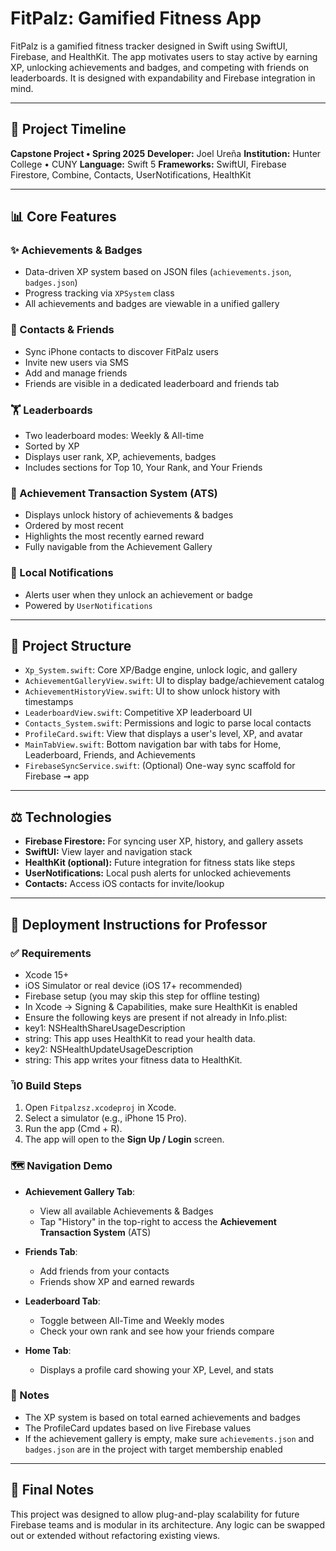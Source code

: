 # FitPalz: Gamified Fitness App

FitPalz is a gamified fitness tracker designed in Swift using SwiftUI, Firebase, and HealthKit. The app motivates users to stay active by earning XP, unlocking achievements and badges, and competing with friends on leaderboards. It is designed with expandability and Firebase integration in mind.

---

## 📆 Project Timeline

**Capstone Project • Spring 2025**
**Developer:** Joel Ureña
**Institution:** Hunter College • CUNY
**Language:** Swift 5
**Frameworks:** SwiftUI, Firebase Firestore, Combine, Contacts, UserNotifications, HealthKit

---

## 📊 Core Features

### ✨ Achievements & Badges

* Data-driven XP system based on JSON files (`achievements.json`, `badges.json`)
* Progress tracking via `XPSystem` class
* All achievements and badges are viewable in a unified gallery

### 📲 Contacts & Friends

* Sync iPhone contacts to discover FitPalz users
* Invite new users via SMS
* Add and manage friends
* Friends are visible in a dedicated leaderboard and friends tab

### 🏋️ Leaderboards

* Two leaderboard modes: Weekly & All-time
* Sorted by XP
* Displays user rank, XP, achievements, badges
* Includes sections for Top 10, Your Rank, and Your Friends

### 🔹 Achievement Transaction System (ATS)

* Displays unlock history of achievements & badges
* Ordered by most recent
* Highlights the most recently earned reward
* Fully navigable from the Achievement Gallery

### 🔔 Local Notifications

* Alerts user when they unlock an achievement or badge
* Powered by `UserNotifications`

---

## 📂 Project Structure

* `Xp_System.swift`: Core XP/Badge engine, unlock logic, and gallery
* `AchievementGalleryView.swift`: UI to display badge/achievement catalog
* `AchievementHistoryView.swift`: UI to show unlock history with timestamps
* `LeaderboardView.swift`: Competitive XP leaderboard UI
* `Contacts_System.swift`: Permissions and logic to parse local contacts
* `ProfileCard.swift`: View that displays a user's level, XP, and avatar
* `MainTabView.swift`: Bottom navigation bar with tabs for Home, Leaderboard, Friends, and Achievements
* `FirebaseSyncService.swift`: (Optional) One-way sync scaffold for Firebase ➞ app

---

## ⚖️ Technologies

* **Firebase Firestore:** For syncing user XP, history, and gallery assets
* **SwiftUI:** View layer and navigation stack
* **HealthKit (optional):** Future integration for fitness stats like steps
* **UserNotifications:** Local push alerts for unlocked achievements
* **Contacts:** Access iOS contacts for invite/lookup

---

## 🚀 Deployment Instructions for Professor

### ✅ Requirements

* Xcode 15+
* iOS Simulator or real device (iOS 17+ recommended)
* Firebase setup (you may skip this step for offline testing)
* In Xcode -> Signing & Capabilities, make sure HealthKit is enabled
* Ensure the following keys are present if not already in Info.plist:
*   key1: NSHealthShareUsageDescription
*   string: This app uses HealthKit to read your health data.
*   key2: NSHealthUpdateUsageDescription
*   string: This app writes your fitness data to HealthKit.

### Ἶ0 Build Steps

1. Open `Fitpalzsz.xcodeproj` in Xcode.
2. Select a simulator (e.g., iPhone 15 Pro).
3. Run the app (Cmd + R).
4. The app will open to the **Sign Up / Login** screen.

### 🗺 Navigation Demo

* **Achievement Gallery Tab**:

  * View all available Achievements & Badges
  * Tap "History" in the top-right to access the **Achievement Transaction System** (ATS)
* **Friends Tab**:

  * Add friends from your contacts
  * Friends show XP and earned rewards
* **Leaderboard Tab**:

  * Toggle between All-Time and Weekly modes
  * Check your own rank and see how your friends compare
* **Home Tab**:

  * Displays a profile card showing your XP, Level, and stats

### 🎨 Notes

* The XP system is based on total earned achievements and badges
* The ProfileCard updates based on live Firebase values
* If the achievement gallery is empty, make sure `achievements.json` and `badges.json` are in the project with target membership enabled

---

## 📅 Final Notes

This project was designed to allow plug-and-play scalability for future Firebase teams and is modular in its architecture. Any logic can be swapped out or extended without refactoring existing views.


